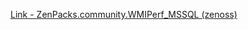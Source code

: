 [Link - ZenPacks.community.WMIPerf_MSSQL (zenoss)](https://github.com/zenoss/ZenPacks.community.WMIPerf_MSSQL)
